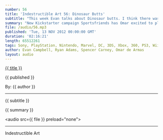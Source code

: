 ```yaml
---
number: 56
title: 'Indestructible Art 56: Dinosaur Butts'
subtitle: "This week Evan talks about Dinosaur butts. I think there was some other stuff too but, I mean, c'mon dinosaur butts. We all know why your really here."
summary: "New Kickstarter campaign Sportsfriends has Omar excited to play some awesome games the crew saw this year at Indiecade. Silicon Knights is being forced to destroy unsold games. Evan is impressed with the candor Gabe Newell shows when talking to members of 4chan. Reports of  PS4 dev units shipping out sparks discussion on the future console wars. Ryan tells us about the new Constantine book. Spencer is cautiously interested in Jeff Lemire's new Green Arrow run. New details emerge about Bendis' Uncanny Xmen. Ryan and Omar have a difference of opinion about Halo 4. Evan sinks further into Brubaker fandom, and everyone steals Omar's Picks of the Week."
file: /audio/56.mp3
published: 'Tue, 13 NOV 2012 00:00:00 GMT'
duration: '02:16:21'
length: 65512261
tags: Sony, PlayStation, Nintendo, Marvel, DC, 3DS, Xbox, 360, PS3, Wii, PSN, XBLA, Video Games, Comics, Games, Indestructible Art, Silicon Knights, Valve, 4Chan, WiiU, Sportfriends, Kickstarter, Constantine, Jeff Lemire, Green Arrow, Xmen, Brubaker, Fatale
author: Evan Campbell, Ryan Adams, Spencer Carney, Omar de Armas
layout: audio
---
```


<a href="../episodes/{{ number }}.html" class='postTitleLink'><p class='postTitle'>{{ title }}</p></a>
<p class='postPublished'>{{ published }}</p>
<p class='postAuthor'>By: {{ author }}</p>
<hr>
{{ subtitle }}  
  
{{ summary }}  

<audio src={{ file }} preload="none"></audio>

- - -
Indestructible Art